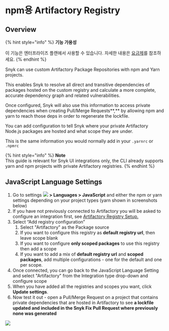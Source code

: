 # npm용 Artifactory Registry

## **Overview**

{% hint style="info" %}
**기능 가용성**

이 기능은 엔터프라이즈 플랜에서 사용할 수 있습니다. 자세한 내용은 [요금제](https://snyk.io/plans/)를 참조하세요.
{% endhint %}

Snyk can use custom Artifactory Package Repositories with npm and Yarn projects.

This enables Snyk to resolve all direct and transitive dependencies of packages hosted on the custom registry and calculate a more complete, accurate dependency graph and related vulnerabilities.

Once configured, Snyk will also use this information to access private dependencies when creating Pull/Merge Requests\*\*,\*\* by allowing npm and yarn to reach those deps in order to regenerate the lockfile.

You can add configuration to tell Snyk where your private Artifactory Node.js packages are hosted and what scope they are under.

This is the same information you would normally add in your `.yarnrc` or `.npmrc`

{% hint style="info" %}
**Note**\
This guide is relevant for Snyk UI integrations only, the CLI already supports yarn and npm projects with private Artifactory registries.
{% endhint %}

## JavaScript Language Settings

1. Go to settings ![](../../../.gitbook/assets/cog\_icon.png) **> Languages > JavaScript** and either the npm or yarn settings depending on your project types (yarn shown in screenshots below)
2. If you have not previously connected to Artifactory you will be asked to configure an integration first, see [Artifactory Registry Setup.](https://docs.snyk.io/integrations/private-registry-integrations/artifactory-registry-setup)
3. Select “Add registry configuration”
   1. Select "Artifactory" as the Package source
   2. If you want to configure this registry as **default registry url**, then leave scope blank
   3. If you want to configure **only scoped packages** to use this registry then add a scope
   4. If you want to add a mix of **default registry url** and **scoped packages**, add multiple configurations - one for the default and one per scope.
4. Once connected, you can go back to the JavaScript Language Setting and select "Artifactory" from the Integration type drop-down and configure scope
5. When you have added all the registries and scopes you want, click **Update settings**.
6. Now test it out - open a Pull/Merge Request on a project that contains private dependencies that are hosted in Artifactory to see **a lockfile updated and included in the Snyk Fix Pull Request where previously none was generated**

![](../../../.gitbook/assets/image4-3-.png)
